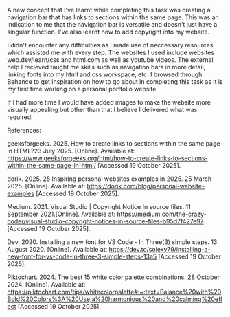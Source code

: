 A new concept that I've learnt while completing this task was creating a navigation bar that has links to sections within the same page. This was an indication to me that the navigation bar is versatile and doesn't 
just have a singular function. I've also learnt how to add copyright into my website.

I didn't encounter any difficulties as I made use of neccessary resources which assisted me with every step. The websites I used include websites web.dev/learn/css and html.com as well as youtube videos.
The external help I recieved taught me skills such as navigation bars in more detail, linking fonts into my html and css workspace, etc. I browsed through Behance to get inspiration on how to go about in completing 
this task as it is my first time working on a personal portfolio website. 

If I had more time I would have added images to make the website more visually appealing but other than that I believe I delivered what was required.

References:

geeksforgeeks. 2025. How to create links to sections within the same page in HTML?23 July 2025. [Online]. Available at: https://www.geeksforgeeks.org/html/how-to-create-links-to-sections-within-the-same-page-in-html/ [Accessed 19 October 2025]. 

dorik. 2025. 25 Inspiring personal websites examples in 2025. 25 March 2025. [Online]. Available at: https://dorik.com/blog/personal-website-examples [Accessed 19 October 2025]. 

Medium. 2021. Visual Studio | Copyright Notice In source files. 11 September 2021.[Online]. Available at: https://medium.com/the-crazy-coder/visual-studio-copyright-notices-in-source-files-b95d7f427e97 [Accessed 19 October 2025]. 

Dev. 2020. Installing a new font for VS Code - In Three(3) simple steps. 13 August 2020. [Online]. Available at: https://dev.to/solexy79/installing-a-new-font-for-vs-code-in-three-3-simple-steps-13a5 [Accessed 19 October 2025]. 

Piktochart. 2024. The best 15 white color palette combinations. 28 October 2024. [Online]. Available at: https://piktochart.com/tips/whitecolorpalette#:~:text=Balance%20with%20Bold%20Colors%3A%20Use,a%20harmonious%20and%20calming%20effect 
[Accessed 19 October 2025]. 
